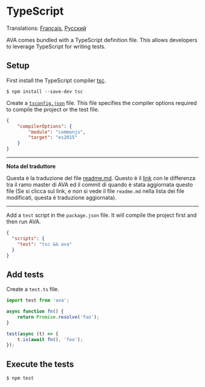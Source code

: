 # TypeScript

Translations: [Français](https://github.com/sindresorhus/ava-docs/blob/master/fr_FR/docs/recipes/typescript.md), [Русский](https://github.com/sindresorhus/ava-docs/blob/master/ru_RU/docs/recipes/typescript.md)

AVA comes bundled with a TypeScript definition file. This allows developers to leverage TypeScript for writing tests.

## Setup

First install the TypeScript compiler [tsc](https://github.com/Microsoft/TypeScript).

```
$ npm install --save-dev tsc
```

Create a [`tsconfig.json`](https://github.com/Microsoft/TypeScript/wiki/tsconfig.json) file. This file specifies the compiler options required to compile the project or the test file.

```json
{
	"compilerOptions": {
		"module": "commonjs",
		"target": "es2015"
	}
}
```

___
**Nota del traduttore**

Questa è la traduzione del file [readme.md](https://github.com/sindresorhus/ava/blob/master/readme.md). Questo è il [link](https://github.com/sindresorhus/ava/compare/8d47119458e83d3899683ad3ea3a4c1c01b7dd49...master#diff-8d47119458e83d3899683ad3ea3a4c1c01b7dd49) con le differenza tra il ramo master di AVA ed il commit di quando è stata aggiornata questo file (Se si clicca sul link, e non si vede il file `readme.md` nella lista dei file modificati, questa è traduzione aggiornata).
___
Add a `test` script in the `package.json` file. It will compile the project first and then run AVA.

```json
{
  "scripts": {
    "test": "tsc && ava"
  }
}
```


## Add tests

Create a `test.ts` file.

```ts
import test from 'ava';

async function fn() {
    return Promise.resolve('foo');
}

test(async (t) => {
    t.is(await fn(), 'foo');
});
```


## Execute the tests

```
$ npm test
```
